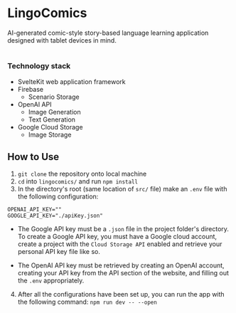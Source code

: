 # LingoComics

AI-generated comic-style story-based language learning application designed with tablet devices in mind. 

#
### Technology stack
- SvelteKit web application framework
- Firebase
  - Scenario Storage
- OpenAI API
  - Image Generation
  - Text Generation
- Google Cloud Storage
  - Image Storage

## How to Use
1. `git clone` the repository onto local machine
2. `cd` into `lingocomics/` and run `npm install`
3. In the directory's root (same location of `src/` file) make an `.env` file with the following configuration:

```
OPENAI_API_KEY=""
GOOGLE_API_KEY="./apiKey.json"
```

* The Google API key must be a `.json` file in the project folder's directory.
To create a Google API key, you must have a Google cloud account, create a project with the `Cloud Storage API` enabled and retrieve your personal API key file like so.

* The OpenAI API key must be retrieved by creating an OpenAI account, creating your API key from the API section of the website, and filling out the `.env` appropriately.

4. After all the configurations have been set up, you can run the app with the following command: `npm run dev -- --open`

